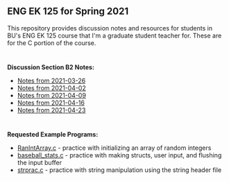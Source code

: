 ## ENG EK 125 for Spring 2021  
This repository provides discussion notes and resources for students in BU's ENG EK 125 course that I'm a graduate student teacher for. These are for the C portion of the course.

#
**Discussion Section B2 Notes:**
- [Notes from 2021-03-26](https://github.com/leahgaeta/C-References/raw/master/Spring21Material/Discussion%209.pdf)
- [Notes from 2021-04-02](https://github.com/leahgaeta/C-References/raw/master/Spring21Material/Discussion%2010.pdf)
- [Notes from 2021-04-09]()
- [Notes from 2021-04-16]()
- [Notes from 2021-04-23]()

#
**Requested Example Programs:**
- [RanIntArray.c](https://raw.githubusercontent.com/leahgaeta/C-References/master/RanIntArray.c) - practice with initializing an array of random integers
- [baseball_stats.c](https://raw.githubusercontent.com/leahgaeta/C-References/master/baseball_stats.c) - practice with making structs, user input, and flushing the input buffer
- [strprac.c](https://raw.githubusercontent.com/leahgaeta/C-References/master/strprac.c) - practice with string manipulation using the string header file
